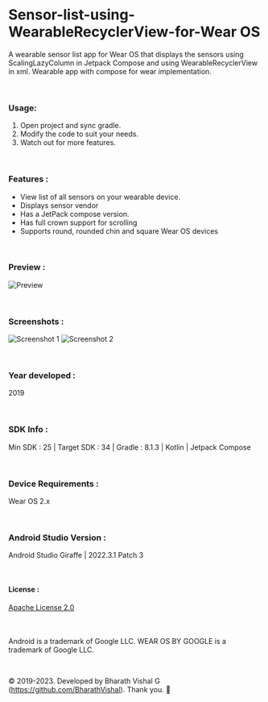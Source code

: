 # Sensor-list-using-WearableRecyclerView-for-Wear OS
 
A wearable sensor list app for Wear OS that displays the sensors using ScalingLazyColumn in Jetpack Compose and using WearableRecyclerView in xml. Wearable app with compose for wear implementation.

&nbsp;
### Usage:
1. Open project and sync gradle.
2. Modify the code to suit your needs.
3. Watch out for more features.

&nbsp;
### Features :
- View list of all sensors on your wearable device.
- Displays sensor vendor
- Has a JetPack compose version.
- Has full crown support for scrolling
- Supports round, rounded chin and square Wear OS devices

&nbsp;
### Preview : 
![Preview](https://github.com/BharathVishal/Sensor-list-using-WearableRecyclerView-for-Wear-OS/blob/master/Preview/PreviewGif.gif)


&nbsp;
### Screenshots : 
![Screenshot 1](https://github.com/BharathVishal/Sensor-list-using-WearableRecyclerView-for-Wear-OS/blob/master/Screenshots/3.png?s=40)
![Screenshot 2](https://github.com/BharathVishal/Sensor-list-using-WearableRecyclerView-for-Wear-OS/blob/master/Screenshots/4.png?s=40)


&nbsp;
### Year developed : 
2019


&nbsp;
### SDK Info : 
Min SDK : 25  | Target SDK : 34 | Gradle : 8.1.3  | Kotlin | Jetpack Compose


&nbsp;
### Device Requirements : 
Wear OS 2.x


&nbsp;
### Android Studio Version : 
Android Studio Giraffe | 2022.3.1 Patch 3



&nbsp;

#### License : 
[Apache License 2.0](https://github.com/BharathVishal/Sensor-list-using-WearableRecyclerView-for-Wear-OS/blob/master/LICENSE)
&nbsp;

&nbsp;

####
Android is a trademark of Google LLC. WEAR OS BY GOOGLE is a trademark of Google LLC.

&nbsp;



© 2019-2023. Developed by Bharath Vishal G (https://github.com/BharathVishal). Thank you. :slightly_smiling_face:

